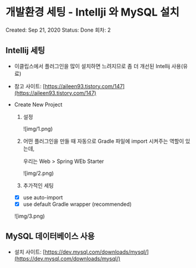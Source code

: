 # 개발환경 세팅 - Intellji 와 MySQL 설치

Created: Sep 21, 2020
Status: Done
회차: 2

## Intellij 세팅

- 이클립스에서 플러그인을 많이 설치하면 느려지므로 좀 더 개선된 Intellij 사용(유료)
- 참고 사이트: [https://aileen93.tistory.com/147](https://aileen93.tistory.com/147)
- Create New Project
    1. 설정

        ![img/1.png)

    2. 어떤 플러그인을 만들 때 자동으로 Gradle 파일에 import 시켜주는 역할이 있는데, 

        우리는 Web > Spring WEb Starter

        ![img/2.png)

    3. 추가적인 세팅

    - [x]  use auto-import
    - [x]  use default Gradle wrapper (recommended)

    ![img/3.png)

## MySQL 데이터베이스 사용

- 설치 사이트: [https://dev.mysql.com/downloads/mysql/](https://dev.mysql.com/downloads/mysql/)